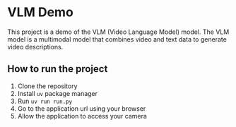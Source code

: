 # VLM Demo
This project is a demo of the VLM (Video Language Model) model. The VLM model is a multimodal model that combines video and text data to generate video descriptions. 

## How to run the project
1. Clone the repository
2. Install `uv` package manager
3. Run `uv run run.py`
4. Go to the application url using your browser
5. Allow the application to access your camera